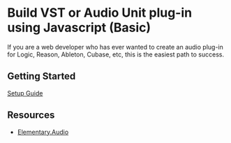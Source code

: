 # Build VST or Audio Unit plug-in using Javascript (Basic)

If you are a web developer who has ever wanted to create an audio plug-in for Logic, Reason, Ableton, Cubase, etc, this is the easiest path to success.

## Getting Started

[Setup Guide](https://www.chrisjmendez.com/2023/03/29/build-vst-or-audio-unit-plugin-using-javascript-basic/)


## Resources 

* [Elementary.Audio](https://www.elementary.audio/)


